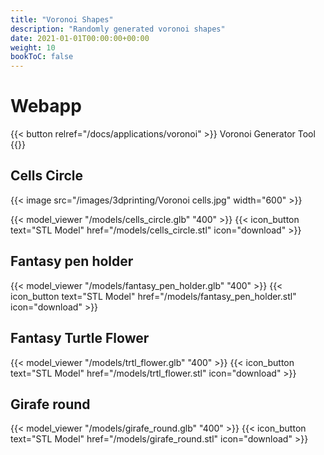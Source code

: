 ```yaml
---
title: "Voronoi Shapes"
description: "Randomly generated voronoi shapes"
date: 2021-01-01T00:00:00+00:00
weight: 10
bookToC: false
---
```

# Webapp

{{< button relref="/docs/applications/voronoi" >}} Voronoi Generator Tool {{</button>}}

## Cells Circle

{{< image src="/images/3dprinting/Voronoi cells.jpg" width="600" >}}

{{< model_viewer "/models/cells_circle.glb" "400" >}}
{{< icon_button text="STL Model" href="/models/cells_circle.stl"  icon="download" >}}

## Fantasy pen holder

{{< model_viewer "/models/fantasy_pen_holder.glb" "400" >}}
{{< icon_button text="STL Model" href="/models/fantasy_pen_holder.stl"  icon="download" >}}

## Fantasy Turtle Flower

{{< model_viewer "/models/trtl_flower.glb" "400" >}}
{{< icon_button text="STL Model" href="/models/trtl_flower.stl"  icon="download" >}}

## Girafe round

{{< model_viewer "/models/girafe_round.glb" "400" >}}
{{< icon_button text="STL Model" href="/models/girafe_round.stl"  icon="download" >}}

